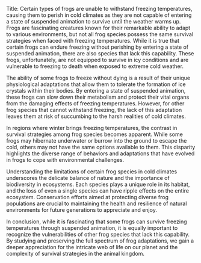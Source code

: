 Title: Certain types of frogs are unable to withstand freezing temperatures, causing them to perish in cold climates as they are not capable of entering a state of suspended animation to survive until the weather warms up.
Frogs are fascinating creatures known for their remarkable ability to adapt to various environments, but not all frog species possess the same survival strategies when faced with freezing temperatures. While it is true that certain frogs can endure freezing without perishing by entering a state of suspended animation, there are also species that lack this capability. These frogs, unfortunately, are not equipped to survive in icy conditions and are vulnerable to freezing to death when exposed to extreme cold weather.

The ability of some frogs to freeze without dying is a result of their unique physiological adaptations that allow them to tolerate the formation of ice crystals within their bodies. By entering a state of suspended animation, these frogs can slow down their metabolism and protect their vital organs from the damaging effects of freezing temperatures. However, for other frog species that cannot withstand freezing, the lack of this adaptation leaves them at risk of succumbing to the harsh realities of cold climates.

In regions where winter brings freezing temperatures, the contrast in survival strategies among frog species becomes apparent. While some frogs may hibernate underwater or burrow into the ground to escape the cold, others may not have the same options available to them. This disparity highlights the diverse range of behaviors and adaptations that have evolved in frogs to cope with environmental challenges.

Understanding the limitations of certain frog species in cold climates underscores the delicate balance of nature and the importance of biodiversity in ecosystems. Each species plays a unique role in its habitat, and the loss of even a single species can have ripple effects on the entire ecosystem. Conservation efforts aimed at protecting diverse frog populations are crucial to maintaining the health and resilience of natural environments for future generations to appreciate and enjoy.

In conclusion, while it is fascinating that some frogs can survive freezing temperatures through suspended animation, it is equally important to recognize the vulnerabilities of other frog species that lack this capability. By studying and preserving the full spectrum of frog adaptations, we gain a deeper appreciation for the intricate web of life on our planet and the complexity of survival strategies in the animal kingdom.